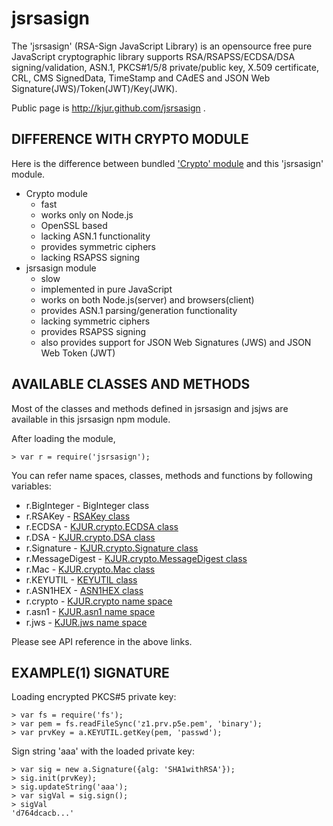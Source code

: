 jsrsasign
=========

The 'jsrsasign' (RSA-Sign JavaScript Library) is an opensource free pure JavaScript cryptographic library supports RSA/RSAPSS/ECDSA/DSA signing/validation, ASN.1, PKCS#1/5/8 private/public key, X.509 certificate, CRL, CMS SignedData, TimeStamp and CAdES and JSON Web Signature(JWS)/Token(JWT)/Key(JWK).

Public page is http://kjur.github.com/jsrsasign .

DIFFERENCE WITH CRYPTO MODULE
-----------------------------

Here is the difference between bundled ['Crypto' module](http://nodejs.org/api/crypto.html) 
and this 'jsrsasign' module.

- Crypto module
    - fast
    - works only on Node.js
    - OpenSSL based
    - lacking ASN.1 functionality
    - provides symmetric ciphers
    - lacking RSAPSS signing
- jsrsasign module
    - slow
    - implemented in pure JavaScript
    - works on both Node.js(server) and browsers(client)
    - provides ASN.1 parsing/generation functionality
    - lacking symmetric ciphers
    - provides RSAPSS signing
    - also provides support for JSON Web Signatures (JWS) and JSON Web Token (JWT)

AVAILABLE CLASSES AND METHODS
-----------------------------

Most of the classes and methods defined in jsrsasign and jsjws are
available in this jsrsasign npm module.

After loading the module,

    > var r = require('jsrsasign');

You can refer name spaces, classes, methods and functions 
by following variables:

- r.BigInteger - BigInteger class
- r.RSAKey - [RSAKey class](http://kjur.github.io/jsrsasign/api/symbols/RSAKey.html)
- r.ECDSA - [KJUR.crypto.ECDSA class](http://kjur.github.io/jsrsasign/api/symbols/KJUR.crypto.ECDSA.html)
- r.DSA - [KJUR.crypto.DSA class](http://kjur.github.io/jsrsasign/api/symbols/KJUR.crypto.DSA.html)
- r.Signature - [KJUR.crypto.Signature class](http://kjur.github.io/jsrsasign/api/symbols/KJUR.crypto.Signature.html)
- r.MessageDigest - [KJUR.crypto.MessageDigest class](http://kjur.github.io/jsrsasign/api/symbols/KJUR.crypto.MessageDigest.html)
- r.Mac - [KJUR.crypto.Mac class](http://kjur.github.io/jsrsasign/api/symbols/KJUR.crypto.Mac.html)
- r.KEYUTIL - [KEYUTIL class](http://kjur.github.io/jsrsasign/api/symbols/KEYUTIL.html)
- r.ASN1HEX - [ASN1HEX class](http://kjur.github.io/jsrsasign/api/symbols/ASN1HEX.html)
- r.crypto - [KJUR.crypto name space](http://kjur.github.io/jsrsasign/api/symbols/KJUR.crypto.html)
- r.asn1 - [KJUR.asn1 name space](http://kjur.github.io/jsrsasign/api/symbols/KJUR.asn1.html)
- r.jws - [KJUR.jws name space](http://kjur.github.io/jsjws/api/)

Please see API reference in the above links.

EXAMPLE(1) SIGNATURE
--------------------

Loading encrypted PKCS#5 private key:

    > var fs = require('fs');
    > var pem = fs.readFileSync('z1.prv.p5e.pem', 'binary');
    > var prvKey = a.KEYUTIL.getKey(pem, 'passwd');

Sign string 'aaa' with the loaded private key:

    > var sig = new a.Signature({alg: 'SHA1withRSA'});
    > sig.init(prvKey);
    > sig.updateString('aaa');
    > var sigVal = sig.sign();
    > sigVal
    'd764dcacb...'


